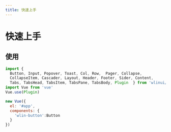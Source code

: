 ```yaml
---
title: 快速上手
---
```


# 快速上手

<!-- ## 安装
请参考 [安装](../install/) 章节 -->

## 使用

```javascript
import { 
  Button, Input, Popover, Toast, Col, Row,  Pager, Collapse, 
  CollapseItem, Cascader, Layout, Header, Footer, Sider, Content,
  Tabs, TabsHead, TabsItem, TabsPane, TabsBody, Plugin  } from 'wlinui/src/index'
import Vue from 'vue'
Vue.use(Plugin)

new Vue({
  el: '#app',
  components: {
    'wlin-button':Button
  }
})
```
